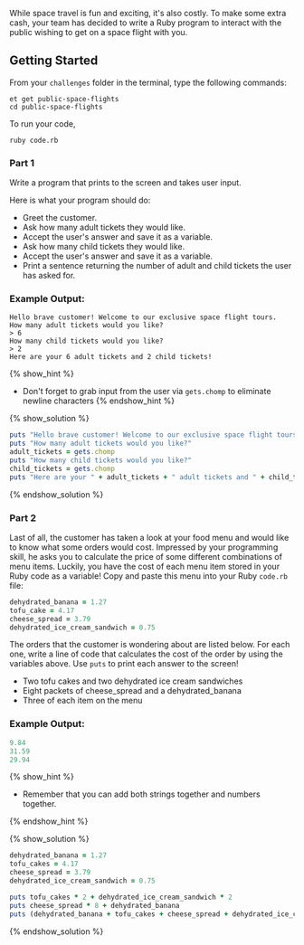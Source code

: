 While space travel is fun and exciting, it's also costly. To make some extra cash, your team has decided to write a Ruby program to interact with the public wishing to get on a space flight with you.

## Getting Started

From your `challenges` folder in the terminal, type the following commands:

```no-highlight
et get public-space-flights
cd public-space-flights
```

To run your code,

```no-highlight
ruby code.rb
```

### Part 1

Write a program that prints to the screen and takes user input.

Here is what your program should do:

- Greet the customer.
- Ask how many adult tickets they would like.
- Accept the user's answer and save it as a variable.
- Ask how many child tickets they would like.
- Accept the user's answer and save it as a variable.
- Print a sentence returning the number of adult and child tickets the user has asked for.

### Example Output:

```no-highlight
Hello brave customer! Welcome to our exclusive space flight tours.
How many adult tickets would you like?
> 6
How many child tickets would you like?
> 2
Here are your 6 adult tickets and 2 child tickets!
```

{% show_hint %}
* Don't forget to grab input from the user via `gets.chomp` to eliminate newline characters
{% endshow_hint %}

{% show_solution %}

```ruby
puts "Hello brave customer! Welcome to our exclusive space flight tours."
puts "How many adult tickets would you like?"
adult_tickets = gets.chomp
puts "How many child tickets would you like?"
child_tickets = gets.chomp
puts "Here are your " + adult_tickets + " adult tickets and " + child_tickets + " child tickets!"
```

{% endshow_solution %}

### Part 2

Last of all, the customer has taken a look at your food menu and would like to know what some orders would cost. Impressed by your programming skill, he asks you to calculate the price of some different combinations of menu items. Luckily, you have the cost of each menu item stored in your Ruby code as a variable! Copy and paste this menu into your Ruby `code.rb` file:

```ruby
dehydrated_banana = 1.27
tofu_cake = 4.17
cheese_spread = 3.79
dehydrated_ice_cream_sandwich = 0.75
```

The orders that the customer is wondering about are listed below. For each one, write a line of code that calculates the cost of the order by using the variables above. Use `puts` to print each answer to the screen!

- Two tofu cakes and two dehydrated ice cream sandwiches
- Eight packets of cheese_spread and a dehydrated_banana
- Three of each item on the menu

### Example Output:

```ruby
9.84
31.59
29.94
```

{% show_hint %}

* Remember that you can add both strings together and numbers together.

{% endshow_hint %}

{% show_solution %}

```ruby
dehydrated_banana = 1.27
tofu_cakes = 4.17
cheese_spread = 3.79
dehydrated_ice_cream_sandwich = 0.75

puts tofu_cakes * 2 + dehydrated_ice_cream_sandwich * 2
puts cheese_spread * 8 + dehydrated_banana
puts (dehydrated_banana + tofu_cakes + cheese_spread + dehydrated_ice_cream_sandwich) * 3
```

{% endshow_solution %}
